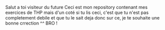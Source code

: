 Salut a toi visiteur du future
Ceci est mon repository contenant mes exercices de THP
mais d'un coté si tu lis ceci, c'est que tu n'est pas completement debile et que tu le sait deja
donc sur ce, je te souhaite une bonne crrection ^^ BRO !
